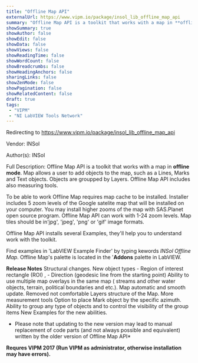 ```yaml
---
title: "Offline Map API"
externalUrl: https://www.vipm.io/package/insol_lib_offline_map_api
summary: "Offline Map API is a toolkit that works with a map in **offline mode**."
showSummary: true
showAuthor: false
showEdit: false
showData: false
showViews: false
showReadingTime: false
showWordCount: false
showBreadcrumbs: false
showHeadingAnchors: false
sharingLinks: false
showZenMode: false
showPagination: false
showRelatedContent: false
draft: true
tags:
 - "VIPM"
 - "NI LabVIEW Tools Network"
---
```


Redirecting to https://www.vipm.io/package/insol_lib_offline_map_api

Vendor: INSol

Author(s): INSol
 
Full Description:
Offline Map API is a toolkit that works with a map in **offline mode**. Map allows a user to add objects to the map, such as a Lines, Marks and Text objects. Objects are groupped by Layers. Offline Map API includes also measuring tools. 

To be able to work Offline Map requires map cache to be installed. Installer includes 5 zoom levels of the Google satelite map that will be installed on your computer. 
You may install higher zooms of the map with SAS.Planet open source program. Offline Map API can work with 1-24 zoom levels. Map tiles should be in'jpg', 'jpeg', 'png' or 'gif' image formats.

Offline Map API installs several Examples, they'll help you to understand work with the toolkit.

Find examples in 'LabVIEW Example Finder' by typing kewords *INSol Offline Map*.
Offline Map's palette is located in the '**Addons** palette in LabVIEW.

**Release Notes**
Structural changes.
New object types - Region of interest rectangle (ROI) ,
                               - Direction (geodesic line from the starting point)
Ability to use multiple map overlays in the same map ( streams and other water objects, terrain, political boundaries and etc.).
Map automatic and  smooth update.
Removed not comfortable Layers structure of the Map.
More measurement tools
Option to place Mark object by the specific azimuth.
Ability to group any type of objects and to control the visibility of the group items
New Examples for the new abilities.
* Please note that updating to the new version may lead to manual replacement of code parts (and not always possible and equivalent) written by the older version of Offline Map API*

**Requres VIPM 2017 (Run VIPM as administrator, otherwise installation may have errors).**